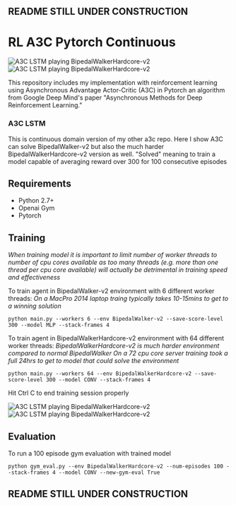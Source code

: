 ## README STILL UNDER CONSTRUCTION


# RL A3C Pytorch Continuous

![A3C LSTM playing BipedalWalkerHardcore-v2](https://github.com/dgriff777/a3c_continuous/blob/master/demo/BPHC1.gif) ![A3C LSTM playing BipedalWalkerHardcore-v2](https://github.com/dgriff777/a3c_continuous/blob/master/demo/BPHC2.gif)

This repository includes my implementation with reinforcement learning using Asynchronous Advantage Actor-Critic (A3C) in Pytorch an algorithm from Google Deep Mind's paper "Asynchronous Methods for Deep Reinforcement Learning."

### A3C LSTM

This is continuous domain version of my other a3c repo. Here I show A3C can solve BipedalWalker-v2 but also the much harder BipedalWalkerHardcore-v2 version as well. "Solved" meaning to train a model capable of averaging reward over 300 for 100 consecutive episodes


## Requirements

- Python 2.7+
- Openai Gym
- Pytorch

## Training
*When training model it is important to limit number of worker threads to number of cpu cores available as too many threads (e.g. more than one thread per cpu core available) will actually be detrimental in training speed and effectiveness*

To train agent in BipedalWalker-v2 environment with 6 different worker threads:
*On a MacPro 2014 laptop traing typically takes 10-15mins to get to a winning solution*

```
python main.py --workers 6 --env BipedalWalker-v2 --save-score-level 300 --model MLP --stack-frames 4
```

To train agent in BipedalWalkerHardcore-v2 environment with 64 different worker threads:
*BipedalWalkerHardcore-v2 is much harder environment compared to normal BipedalWalker*
*On a 72 cpu core server training took a full 24hrs to get to model that could solve the environment*

```
python main.py --workers 64 --env BipedalWalkerHardcore-v2 --save-score-level 300 --model CONV --stack-frames 4
```

Hit Ctrl C to end training session properly

![A3C LSTM playing BipedalWalkerHardcore-v2](https://github.com/dgriff777/a3c_continuous/blob/master/demo/BPHC3.gif) ![A3C LSTM playing BipedalWalkerHardcore-v2](https://github.com/dgriff777/a3c_continuous/blob/master/demo/BPHC4.gif)

## Evaluation
To run a 100 episode gym evaluation with trained model
```
python gym_eval.py --env BipedalWalkerHardcore-v2 --num-episodes 100 --stack-frames 4 --model CONV --new-gym-eval True
```

## README STILL UNDER CONSTRUCTION